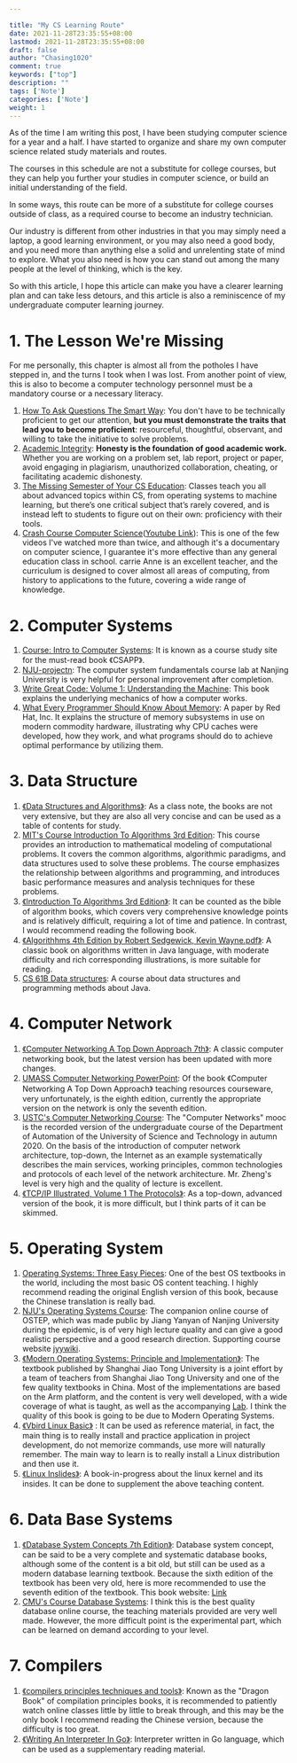 ```yaml
---

title: "My CS Learning Route"
date: 2021-11-28T23:35:55+08:00
lastmod: 2021-11-28T23:35:55+08:00
draft: false
author: "Chasing1020"
comment: true
keywords: ["top"]
description: ""
tags: ['Note']
categories: ['Note']
weight: 1
---
```


As of the time I am writing this post, I have been studying computer science for a year and a half. I have started to organize and share my own computer science related study materials and routes.

The courses in this schedule are not a substitute for college courses, but they can help you further your studies in computer science, or build an initial understanding of the field.

In some ways, this route can be more of a substitute for college courses outside of class, as a required course to become an industry technician.

Our industry is different from other industries in that you may simply need a laptop, a good learning environment, or you may also need a good body, and you need more than anything else a solid and unrelenting state of mind to explore. What you also need is how you can stand out among the many people at the level of thinking, which is the key.

So with this article, I hope this article can make you have a clearer learning plan and can take less detours, and this article is also a reminiscence of my undergraduate computer learning journey.

# 1. The Lesson We're Missing

For me personally, this chapter is almost all from the potholes I have stepped in, and the turns I took when I was lost. From another point of view, this is also to become a computer technology personnel must be a mandatory course or a necessary literacy.

1.   [How To Ask Questions The Smart Way](http://www.catb.org/~esr/faqs/smart-questions.html): You don't have to be technically proficient to get our attention, **but you must demonstrate the traits that lead you to become proficient**: resourceful, thoughtful, observant, and willing to take the initiative to solve problems.
2.   [Academic Integrity](http://integrity.mit.edu/): **Honesty is the foundation of good academic work.** Whether you are working on a problem set, lab report, project or paper, avoid engaging in plagiarism, unauthorized collaboration, cheating, or facilitating academic dishonesty.
3.   [The Missing Semester of Your CS Education](https://missing.csail.mit.edu/): Classes teach you all about advanced topics within CS, from operating systems to machine learning, but there’s one critical subject that’s rarely covered, and is instead left to students to figure out on their own: proficiency with their tools.
4.   [Crash Course Computer Science](https://www.bilibili.com/video/BV1EW411u7th?from=search&seid=17600070968462478473&spm_id_from=333.337.0.0)([Youtube Link](https://www.youtube.com/watch?v=O5nskjZ_GoI&list=PLH2l6uzC4UEW0s7-KewFLBC1D0l6XRfye)): This is one of the few videos I've watched more than twice, and although it's a documentary on computer science, I guarantee it's more effective than any general education class in school. carrie Anne is an excellent teacher, and the curriculum is designed to cover almost all areas of computing, from history to applications to the future, covering a wide range of knowledge.



# 2. Computer Systems

1.   [Course: Intro to Computer Systems](https://www.cs.cmu.edu/afs/cs/academic/class/15213-f21/www/schedule.html): It is known as a course study site for the must-read book 《CSAPP》.
2.   [NJU-projectn](https://nju-projectn.github.io/ics-pa-gitbook/ics2021/): The computer system fundamentals course lab at Nanjing University is very helpful for personal improvement after completion.
3.   [Write Great Code: Volume 1: Understanding the Machine](https://jdnotes.net/pdf/coding/writegreatcode_vol1.pdf): This book explains the underlying mechanics of how a computer works.
4.   [What Every Programmer Should Know About Memory](https://www.akkadia.org/drepper/cpumemory.pdf): A paper by Red Hat, Inc. It explains the structure of memory subsystems in use on modern commodity hardware, illustrating why CPU caches were developed, how they work, and what programs should do to achieve optimal performance by utilizing them.

# 3. Data Structure


1.   [《Data Structures and Algorithms》](https://www.cs.bham.ac.uk/~jxb/DSA/dsa.pdf): As a class note, the books are not very extensive, but they are also all very concise and can be used as a table of contents for study.
2.   [MIT's Course Introduction To Algorithms 3rd Edition](https://ocw.mit.edu/courses/electrical-engineering-and-computer-science/6-006-introduction-to-algorithms-fall-2011/): This course provides an introduction to mathematical modeling of computational problems. It covers the common algorithms, algorithmic paradigms, and data structures used to solve these problems. The course emphasizes the relationship between algorithms and programming, and introduces basic performance measures and analysis techniques for these problems.
3.   [《Introduction To Algorithms 3rd Edition》](https://edutechlearners.com/download/Introduction_to_algorithms-3rd%20Edition.pdf): It can be counted as the bible of algorithm books, which covers very comprehensive knowledge points and is relatively difficult, requiring a lot of time and patience. In contrast, I would recommend reading the following book.
4.   [《Algorithhms 4th Edition by Robert Sedgewick, Kevin Wayne.pdf》](https://github.com/SuperChenSSS/Algorithm-Training/blob/master/Algorithhms%204th%20Edition%20by%20Robert%20Sedgewick%2C%20Kevin%20Wayne.pdf): A classic book on algorithms written in Java language, with moderate difficulty and rich corresponding illustrations, is more suitable for reading.
5.   [CS 61B Data structures](https://inst.eecs.berkeley.edu/~cs61b/sp22/index.html): A course about data structures and programming methods about Java.



# 4. Computer Network

1.   [《Computer Networking A Top Down Approach 7th》](https://www.ucg.ac.me/skladiste/blog_44233/objava_64433/fajlovi/Computer%20Networking%20_%20A%20Top%20Down%20Approach,%207th,%20converted.pdf): A classic computer networking book, but the latest version has been updated with more changes.
2.   [UMASS Computer Networking PowerPoint](https://gaia.cs.umass.edu/kurose_ross/ppt.php): Of the book 《Computer Networking A Top Down Approach》 teaching resources courseware, very unfortunately, is the eighth edition, currently the appropriate version on the network is only the seventh edition.
3.   [USTC's Computer Networking Course](https://www.bilibili.com/video/BV1JV411t7ow?from=search&seid=14417613760371321261&spm_id_from=333.337.0.0): The "Computer Networks" mooc is the recorded version of the undergraduate course of the Department of Automation of the University of Science and Technology in autumn 2020. On the basis of the introduction of computer network architecture, top-down, the Internet as an example systematically describes the main services, working principles, common technologies and protocols of each level of the network architecture. Mr. Zheng's level is very high and the quality of lecture is excellent.
4.   [《TCP/IP Illustrated, Volume 1 The Protocols》](https://www.isi.edu/~hussain/TEACH/Spring2014/notes/Steven00a.pdf): As a top-down, advanced version of the book, it is more difficult, but I think parts of it can be skimmed.



# 5. Operating System

1. [Operating Systems: Three Easy Pieces](https://pages.cs.wisc.edu/~remzi/OSTEP/): One of the best OS textbooks in the world, including the most basic OS content teaching. I highly recommend reading the original English version of this book, because the Chinese translation is really bad.
1. [NJU's Operating Systems Course](https://www.bilibili.com/video/BV1N741177F5?from=search&seid=15614277637583490556&spm_id_from=333.337.0.0): The companion online course of OSTEP, which was made public by Jiang Yanyan of Nanjing University during the epidemic, is of very high lecture quality and can give a good realistic perspective and a good research direction. Supporting course website
    [jyywiki](http://jyywiki.cn/OS/2021/).
1. [《Modern Operating Systems: Principle and Implementation》](https://ipads.se.sjtu.edu.cn/mospi/): The textbook published by Shanghai Jiao Tong University is a joint effort by a team of teachers from Shanghai Jiao Tong University and one of the few quality textbooks in China. Most of the implementations are based on the Arm platform, and the content is very well developed, with a wide coverage of what is taught, as well as the accompanying [Lab](https://gitee.com/ipads-lab/chcore-lab). I think the quality of this book is going to be due to Modern Operating Systems.
1. [《Vbird Linux Basic》](https://tiramisutes.github.io/images/PDF/vbird-linux-basic-4e.pdf) : It can be used as reference material, in fact, the main thing is to really install and practice application in project development, do not memorize commands, use more will naturally remember. The main way to learn is to really install a Linux distribution and then use it.
1. [《Linux Inslides》](https://0xax.gitbooks.io/linux-insides/content/): A book-in-progress about the linux kernel and its insides. It can be done to supplement the above teaching content.



# 6. Data Base Systems

1.   [《Database System Concepts 7th Edition》](https://ia803206.us.archive.org/21/items/database-system-concepts-7th-edition/Database-System-Concepts-7th-Edition.pdf): Database system concept, can be said to be a very complete and systematic database books, although some of the content is a bit old, but still can be used as a modern database learning textbook. Because the sixth edition of the textbook has been very old, here is more recommended to use the seventh edition of the textbook. This book website: [Link](https://www.db-book.com)
2.   [CMU's Course Database Systems](https://15445.courses.cs.cmu.edu/fall2021/): I think this is the best quality database online course, the teaching materials provided are very well made. However, the more difficult point is the experimental part, which can be learned on demand according to your level.



# 7. Compilers 

1.   [《compilers principles techniques and tools》](http://ce.sharif.edu/courses/94-95/1/ce414-2/resources/root/Text%20Books/Compiler%20Design/Alfred%20V.%20Aho,%20Monica%20S.%20Lam,%20Ravi%20Sethi,%20Jeffrey%20D.%20Ullman-Compilers%20-%20Principles,%20Techniques,%20and%20Tools-Pearson_Addison%20Wesley%20(2006).pdf): Known as the "Dragon Book" of compilation principles books, it is recommended to patiently watch online classes little by little to break through, and this may be the only book I recommend reading the Chinese version, because the difficulty is too great.
2.   [《Writing An Interpreter In Go》](https://book.douban.com/subject/27034273/): Interpreter written in Go language, which can be used as a supplementary reading material.
